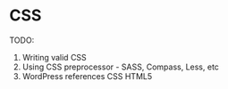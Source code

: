 # CSS

TODO:
1. Writing valid CSS
2. Using CSS preprocessor - SASS, Compass, Less, etc
3. WordPress references CSS HTML5

